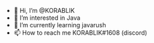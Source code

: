 - 👋 Hi, I’m @KORABLIK
- 👀 I’m interested in Java
- 🌱 I’m currently learning javarush
- 📫 How to reach me KORABLIK#1608 (discord)
<!---
haller2212/haller2212 is a ✨ special ✨ repository because its `README.md` (this file) appears on your GitHub profile.
You can click the Preview link to take a look at your changes.
--->
